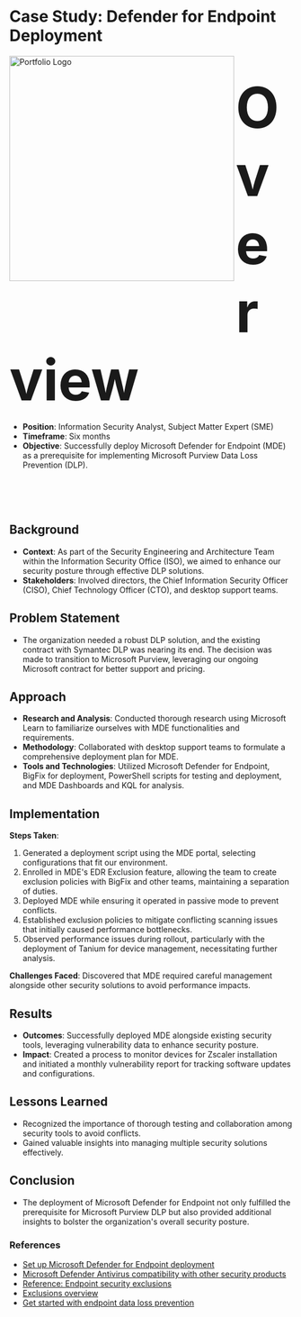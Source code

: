 # Case Study:  Defender for Endpoint Deployment

<img align="left" alt="Portfolio Logo" width="400px" src="https://emsroute.com/wp-content/uploads/2022/01/defendelogo.png" />
</br>

<b style="font-size: 100px;">Overview</b>
- **Position**:  Information Security Analyst, Subject Matter Expert (SME)
- **Timeframe**:  Six months
- **Objective**:  Successfully deploy Microsoft Defender for Endpoint (MDE) as a prerequisite for implementing Microsoft Purview Data Loss Prevention (DLP).  
</br>
</br>
</br>


## Background
- **Context**:  As part of the Security Engineering and Architecture Team within the Information Security Office (ISO), we aimed to enhance our security posture through effective DLP solutions.  
- **Stakeholders**:  Involved directors, the Chief Information Security Officer (CISO), Chief Technology Officer (CTO), and desktop support teams.  

## Problem Statement
- The organization needed a robust DLP solution, and the existing contract with Symantec DLP was nearing its end.  The decision was made to transition to Microsoft Purview, leveraging our ongoing Microsoft contract for better support and pricing.  

## Approach
- **Research and Analysis**:  Conducted thorough research using Microsoft Learn to familiarize ourselves with MDE functionalities and requirements.  
- **Methodology**:  Collaborated with desktop support teams to formulate a comprehensive deployment plan for MDE.  
- **Tools and Technologies**:  Utilized Microsoft Defender for Endpoint, BigFix for deployment, PowerShell scripts for testing and deployment, and MDE Dashboards and KQL for analysis.  

## Implementation
**Steps Taken**:
1. Generated a deployment script using the MDE portal, selecting configurations that fit our environment.
2. Enrolled in MDE's EDR Exclusion feature, allowing the team to create exclusion policies with BigFix and other teams, maintaining a separation of duties.
3. Deployed MDE while ensuring it operated in passive mode to prevent conflicts.
4. Established exclusion policies to mitigate conflicting scanning issues that initially caused performance bottlenecks.
5. Observed performance issues during rollout, particularly with the deployment of Tanium for device management, necessitating further analysis.  

**Challenges Faced**:  Discovered that MDE required careful management alongside other security solutions to avoid performance impacts.  

## Results
- **Outcomes**:  Successfully deployed MDE alongside existing security tools, leveraging vulnerability data to enhance security posture.  
- **Impact**:  Created a process to monitor devices for Zscaler installation and initiated a monthly vulnerability report for tracking software updates and configurations.  

## Lessons Learned
- Recognized the importance of thorough testing and collaboration among security tools to avoid conflicts.  
- Gained valuable insights into managing multiple security solutions effectively.  

## Conclusion
- The deployment of Microsoft Defender for Endpoint not only fulfilled the prerequisite for Microsoft Purview DLP but also provided additional insights to bolster the organization's overall security posture.  

### References
- [Set up Microsoft Defender for Endpoint deployment](https://learn.microsoft.com/en-us/defender-endpoint/production-deployment)
- [Microsoft Defender Antivirus compatibility with other security products](https://learn.microsoft.com/en-us/defender-endpoint/microsoft-defender-antivirus-compatibility)
- [Reference: Endpoint security exclusions](https://help.tanium.com/bundle/ug_client_cloud/page/client/security_exclusions.html)
- [Exclusions overview](https://learn.microsoft.com/en-us/defender-endpoint/navigate-defender-endpoint-antivirus-exclusions)
- [Get started with endpoint data loss prevention](https://learn.microsoft.com/en-us/purview/endpoint-dlp-getting-started)
